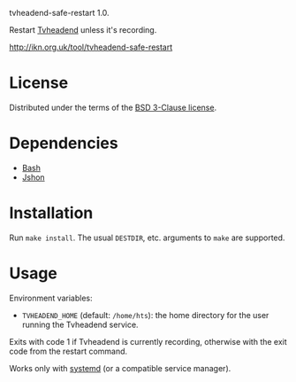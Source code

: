 tvheadend-safe-restart 1.0.

Restart [Tvheadend](https://tvheadend.org/) unless it's recording.

http://ikn.org.uk/tool/tvheadend-safe-restart

# License

Distributed under the terms of the
[BSD 3-Clause license](https://opensource.org/licenses/BSD-3-Clause).

# Dependencies

- [Bash](https://www.gnu.org/software/bash/)
- [Jshon](http://kmkeen.com/jshon/)

# Installation

Run `make install`.  The usual `DESTDIR`, etc. arguments to `make` are
supported.

# Usage

Environment variables:
- `TVHEADEND_HOME` (default: `/home/hts`): the home directory for the user
  running the Tvheadend service.

Exits with code 1 if Tvheadend is currently recording, otherwise with the exit
code from the restart command.

Works only with [systemd](https://www.freedesktop.org/wiki/Software/systemd/)
(or a compatible service manager).
